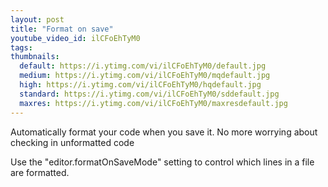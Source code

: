 ```yaml
---
layout: post
title: "Format on save"
youtube_video_id: ilCFoEhTyM0
tags:
thumbnails:
  default: https://i.ytimg.com/vi/ilCFoEhTyM0/default.jpg
  medium: https://i.ytimg.com/vi/ilCFoEhTyM0/mqdefault.jpg
  high: https://i.ytimg.com/vi/ilCFoEhTyM0/hqdefault.jpg
  standard: https://i.ytimg.com/vi/ilCFoEhTyM0/sddefault.jpg
  maxres: https://i.ytimg.com/vi/ilCFoEhTyM0/maxresdefault.jpg
---
```


Automatically format your code when you save it. No more worrying about checking in unformatted code

Use the "editor.formatOnSaveMode" setting to control which lines in a file are formatted.
